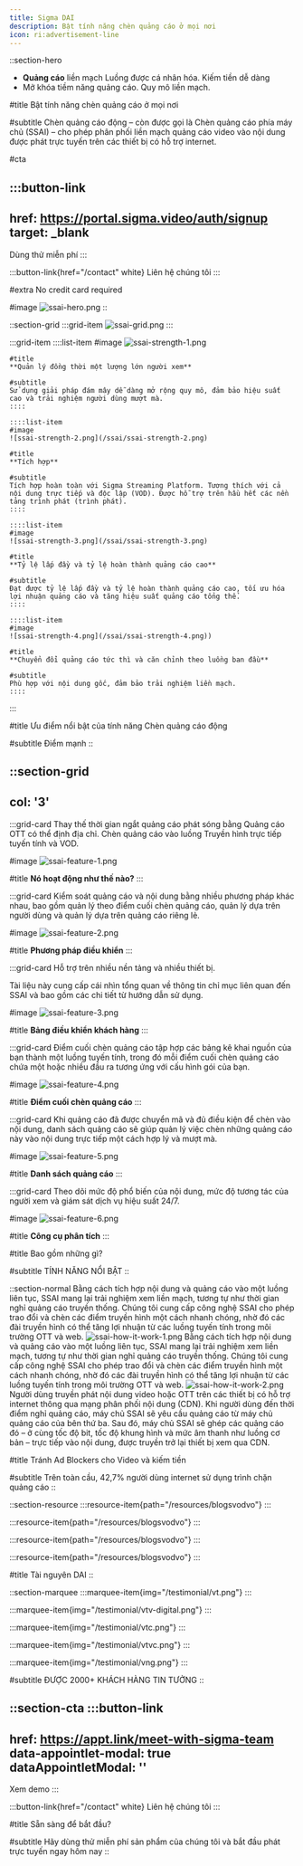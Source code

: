 ```yaml
---
title: Sigma DAI
description: Bật tính năng chèn quảng cáo ở mọi nơi
icon: ri:advertisement-line
---
```


::section-hero
- **Quảng cáo** liền mạch Luồng được cá nhân hóa. Kiếm tiền dễ dàng
- Mở khóa tiềm năng quảng cáo. Quy mô liền mạch.

#title
Bật tính năng chèn quảng cáo ở mọi nơi

#subtitle
Chèn quảng cáo động – còn được gọi là Chèn quảng cáo phía máy chủ (SSAI) – cho phép phân phối liền mạch quảng cáo video vào nội dung được phát trực tuyến trên các thiết bị có hỗ trợ internet.

#cta

  :::button-link
  ---
  href: https://portal.sigma.video/auth/signup
  target: _blank
  ---
  Dùng thử miễn phí
  :::

  :::button-link{href="/contact" white}
  Liên hệ chúng tôi
  :::


#extra
No credit card required

#image
![ssai-hero.png](/ssai/ssai-hero.png)
::

::section-grid
  :::grid-item
  ![ssai-grid.png](/ssai/ssai-grid.png)
  :::

  :::grid-item
    ::::list-item
    #image
    ![ssai-strength-1.png](/ssai/ssai-strength-1.png)

    #title
    **Quản lý đồng thời một lượng lớn người xem**

    #subtitle
    Sử dụng giải pháp đám mây dễ dàng mở rộng quy mô, đảm bảo hiệu suất cao và trải nghiệm người dùng mượt mà.
    ::::

    ::::list-item
    #image
    ![ssai-strength-2.png](/ssai/ssai-strength-2.png)

    #title
    **Tích hợp**

    #subtitle
    Tích hợp hoàn toàn với Sigma Streaming Platform. Tương thích với cả nội dung trực tiếp và độc lập (VOD). Được hỗ trợ trên hầu hết các nền tảng trình phát (trình phát).
    ::::

    ::::list-item
    #image
    ![ssai-strength-3.png](/ssai/ssai-strength-3.png)

    #title
    **Tỷ lệ lấp đầy và tỷ lệ hoàn thành quảng cáo cao**

    #subtitle
    Đạt được tỷ lệ lấp đầy và tỷ lệ hoàn thành quảng cáo cao, tối ưu hóa lợi nhuận quảng cáo và tăng hiệu suất quảng cáo tổng thể.
    ::::

    ::::list-item
    #image
    ![ssai-strength-4.png](/ssai/ssai-strength-4.png))

    #title
    **Chuyển đổi quảng cáo tức thì và căn chỉnh theo luồng ban đầu**

    #subtitle
    Phù hợp với nội dung gốc, đảm bảo trải nghiệm liền mạch.
    ::::
  :::

#title
Ưu điểm nổi bật của tính năng Chèn quảng cáo động

#subtitle
Điểm mạnh
::

::section-grid
---
col: '3'
---
  :::grid-card
  Thay thế thời gian ngắt quảng cáo phát sóng bằng Quảng cáo OTT có thể định địa chỉ. Chèn quảng cáo vào luồng Truyền hình trực tiếp tuyến tính và VOD.

  #image
  ![ssai-feature-1.png](/ssai/ssai-feature-1.png)

  #title
  **Nó hoạt động như thế nào?**
  :::

  :::grid-card
  Kiểm soát quảng cáo và nội dung bằng nhiều phương pháp khác nhau, bao gồm quản lý theo điểm cuối chèn quảng cáo, quản lý dựa trên người dùng và quản lý dựa trên quảng cáo riêng lẻ.

  #image
  ![ssai-feature-2.png](/ssai/ssai-feature-2.png)

  #title
  **Phương pháp điều khiển**
  :::

  :::grid-card
  Hỗ trợ trên nhiều nền tảng và nhiều thiết bị.

  Tài liệu này cung cấp cái nhìn tổng quan về thông tin chỉ mục liên quan đến SSAI và bao gồm các chi tiết từ hướng dẫn sử dụng.

  #image
  ![ssai-feature-3.png](/ssai/ssai-feature-3.png)

  #title
  **Bảng điều khiển khách hàng**
  :::

  :::grid-card
  Điểm cuối chèn quảng cáo tập hợp các bảng kê khai nguồn của bạn thành một luồng tuyến tính, trong đó mỗi điểm cuối chèn quảng cáo chứa một hoặc nhiều đầu ra tương ứng với cấu hình gói của bạn.

  #image
  ![ssai-feature-4.png](/ssai/ssai-feature-4.png)

  #title
  **Điểm cuối chèn quảng cáo**
  :::

  :::grid-card
  Khi quảng cáo đã được chuyển mã và đủ điều kiện để chèn vào nội dung, danh sách quảng cáo sẽ giúp quản lý việc chèn những quảng cáo này vào nội dung trực tiếp một cách hợp lý và mượt mà.

  #image
  ![ssai-feature-5.png](/ssai/ssai-feature-5.png)

  #title
  **Danh sách quảng cáo**
  :::

  :::grid-card
  Theo dõi mức độ phổ biến của nội dung, mức độ tương tác của người xem và giám sát dịch vụ hiệu suất 24/7.

  #image
  ![ssai-feature-6.png](/ssai/ssai-feature-6.png)

  #title
  **Công cụ phân tích**
  :::

#title
Bao gồm những gì?

#subtitle
TÍNH NĂNG NỔI BẬT
::

::section-normal
Bằng cách tích hợp nội dung và quảng cáo vào một luồng liên tục, SSAI mang lại trải nghiệm xem liền mạch, tương tự như thời gian nghỉ quảng cáo truyền thống. Chúng tôi cung cấp công nghệ SSAI cho phép trao đổi và chèn các điểm truyền hình một cách nhanh chóng, nhờ đó các đài truyền hình có thể tăng lợi nhuận từ các luồng tuyến tính trong môi trường OTT và web.
![ssai-how-it-work-1.png](/ssai/ssai-how-it-work-1.png)
Bằng cách tích hợp nội dung và quảng cáo vào một luồng liên tục, SSAI mang lại trải nghiệm xem liền mạch, tương tự như thời gian nghỉ quảng cáo truyền thống. Chúng tôi cung cấp công nghệ SSAI cho phép trao đổi và chèn các điểm truyền hình một cách nhanh chóng, nhờ đó các đài truyền hình có thể tăng lợi nhuận từ các luồng tuyến tính trong môi trường OTT và web.
![ssai-how-it-work-2.png](/ssai/ssai-how-it-work-2.png)
Người dùng truyền phát nội dung video hoặc OTT trên các thiết bị có hỗ trợ internet thông qua mạng phân phối nội dung (CDN). Khi người dùng đến thời điểm nghỉ quảng cáo, máy chủ SSAI sẽ yêu cầu quảng cáo từ máy chủ quảng cáo của bên thứ ba. Sau đó, máy chủ SSAI sẽ ghép các quảng cáo đó – ở cùng tốc độ bit, tốc độ khung hình và mức âm thanh như luồng cơ bản – trực tiếp vào nội dung, được truyền trở lại thiết bị xem qua CDN.

#title
Tránh Ad Blockers cho Video và kiếm tiền

#subtitle
Trên toàn cầu, 42,7% người dùng internet sử dụng trình chặn quảng cáo
::

::section-resource
  :::resource-item{path="/resources/blogsvodvo"}
  :::

  :::resource-item{path="/resources/blogsvodvo"}
  :::

  :::resource-item{path="/resources/blogsvodvo"}
  :::

  :::resource-item{path="/resources/blogsvodvo"}
  :::

#title
Tài nguyên DAI
::

::section-marquee
  :::marquee-item{img="/testimonial/vt.png"}
  :::

  :::marquee-item{img="/testimonial/vtv-digital.png"}
  :::

  :::marquee-item{img="/testimonial/vtc.png"}
  :::

  :::marquee-item{img="/testimonial/vtvc.png"}
  :::

  :::marquee-item{img="/testimonial/vng.png"}
  :::

#subtitle
ĐƯỢC 2000+ KHÁCH HÀNG TIN TƯỞNG
::

::section-cta
  :::button-link
  ---
  href: https://appt.link/meet-with-sigma-team
  data-appointlet-modal: true
  dataAppointletModal: ''
  ---
  Xem demo
  :::

  :::button-link{href="/contact" white}
  Liên hệ chúng tôi
  :::

#title
Sẵn sàng để bắt đầu?

#subtitle
Hãy dùng thử miễn phí sản phẩm của chúng tôi và bắt đầu phát trực tuyến ngay hôm nay
::
